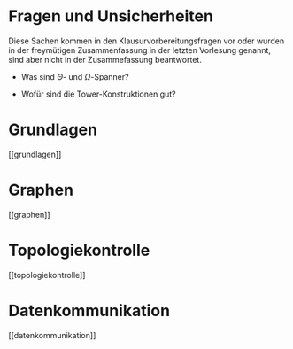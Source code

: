 # Fragen und Unsicherheiten

Diese Sachen kommen in den Klausurvorbereitungsfragen vor oder wurden in der freymütigen Zusammenfassung in der letzten Vorlesung genannt, sind aber nicht in der Zusammefassung beantwortet.

* Was sind $\Theta$- und $\Omega$-Spanner?

* Wofür sind die Tower-Konstruktionen gut?

# Grundlagen

[[grundlagen]]

# Graphen

[[graphen]]

# Topologiekontrolle

[[topologiekontrolle]]

# Datenkommunikation

[[datenkommunikation]]
